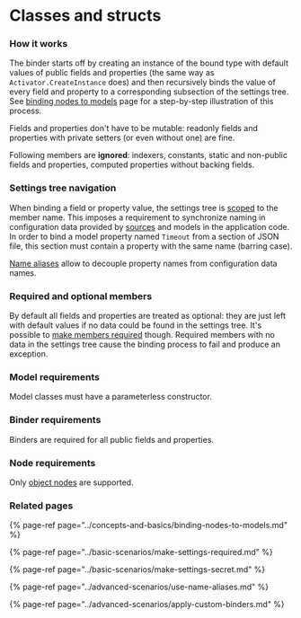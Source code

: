 # Classes and structs

### How it works

The binder starts off by creating an instance of the bound type with default values of public fields and properties \(the same way as `Activator.CreateInstance` does\) and then recursively binds the value of every field and property to a corresponding subsection of the settings tree. See [binding nodes to models](../concepts-and-basics/binding-nodes-to-models.md) page for a step-by-step illustration of this process.

Fields and properties don't have to be mutable: readonly fields and properties with private setters \(or even without one\) are fine.

Following members are **ignored**: indexers, constants, static and non-public fields and properties, computed properties without backing fields.

### Settings tree navigation

When binding a field or property value, the settings tree is [scoped](../concepts-and-basics/settings-nodes-scoping.md) to the member name. This imposes a requirement to synchronize naming in configuration data provided by [sources](../concepts-and-basics/configuration-sources.md) and models in the application code. In order to bind a model property named `Timeout` from a section of JSON file, this section must contain a property with the same name \(barring case\).

[Name aliases](../advanced-scenarios/use-name-aliases.md) allow to decouple property names from configuration data names.

### Required and optional members

By default all fields and properties are treated as optional: they are just left with default values if no data could be found in the settings tree. It's possible to [make members required](../basic-scenarios/make-settings-required.md) though. Required members with no data in the settings tree cause the binding process to fail and produce an exception.

### Model requirements

Model classes must have a parameterless constructor.

### Binder requirements

Binders are required for all public fields and properties.

### Node requirements

Only [object nodes](../concepts-and-basics/settings-nodes/object-nodes.md) are supported.

### Related pages

{% page-ref page="../concepts-and-basics/binding-nodes-to-models.md" %}

{% page-ref page="../basic-scenarios/make-settings-required.md" %}

{% page-ref page="../basic-scenarios/make-settings-secret.md" %}

{% page-ref page="../advanced-scenarios/use-name-aliases.md" %}

{% page-ref page="../advanced-scenarios/apply-custom-binders.md" %}

